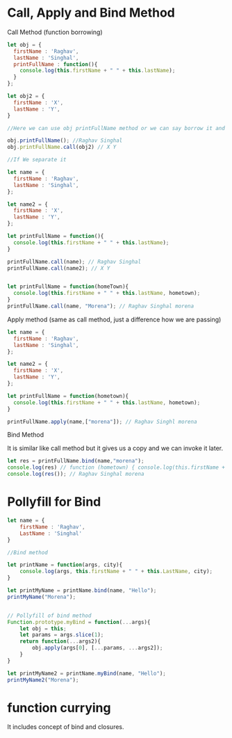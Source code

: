 # Call, Apply and Bind Method

Call Method (function borrowing)

```js
let obj = {
  firstName : 'Raghav',
  lastName : 'Singhal',
  printFullName : function(){
    console.log(this.firstName + " " + this.lastName);
  }
};

let obj2 = {
  firstName : 'X',
  lastName : 'Y',
}

//Here we can use obj printFullName method or we can say borrow it and pass obj2 as a reference.

obj.printFullName(); //Raghav Singhal
obj.printFullName.call(obj2) // X Y
```
```js
//If We separate it

let name = {
  firstName : 'Raghav',
  lastName : 'Singhal',
};

let name2 = {
  firstName : 'X',
  lastName : 'Y',
};

let printFullName = function(){
  console.log(this.firstName + " " + this.lastName);
}

printFullName.call(name); // Raghav Singhal
printFullName.call(name2); // X Y


let printFullName = function(homeTown){
  console.log(this.firstName + " " + this.lastName, hometown);
}
printFullName.call(name, "Morena"); // Raghav Singhal morena
```

Apply method (same as call method, just a difference how we are passing)

```js
let name = {
  firstName : 'Raghav',
  lastName : 'Singhal',
};

let name2 = {
  firstName : 'X',
  lastName : 'Y',
};

let printFullName = function(hometown){
  console.log(this.firstName + " " + this.lastName, hometown);
}

printFullName.apply(name,["morena"]); // Raghav Singhl morena
```

Bind Method

It is similar like call method but it gives us a copy and we can invoke it later.

```js
let res = printFullName.bind(name,"morena");
console.log(res) // function (hometown) { console.log(this.firstName + " " + this.lastName, hometown);}
console.log(res()); // Raghav Singhal morena
```

# Pollyfill for Bind

```js
let name = {
    firstName : 'Raghav',
    LastName : 'Singhal'
}

//Bind method

let printName = function(args, city){
    console.log(args, this.firstName + " " + this.LastName, city);
}

let printMyName = printName.bind(name, "Hello");
printMyName("Morena");


// Pollyfill of bind method
Function.prototype.myBind = function(...args){
    let obj = this;
    let params = args.slice(1);
    return function(...args2){
        obj.apply(args[0], [...params, ...args2]);
    }
}

let printMyName2 = printName.myBind(name, "Hello");
printMyName2("Morena");
```
# function currying

It includes concept of bind and closures.

